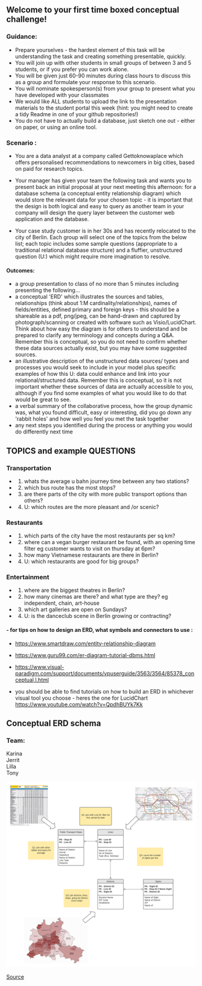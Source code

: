 ## Welcome to your first time boxed conceptual challenge!

### Guidance:

* Prepare yourselves - the hardest element of this task will be understanding the task and creating something presentable, quickly.
* You will join up with other students in small groups of between 3 and 5 students, or if you prefer you can work alone.
* You will be given just 60-90 minutes during class hours to discuss this as a group and formulate your response to this scenario.
* You will nominate spokesperson(s) from your group to present what you have developed with your classmates
* We would like ALL students to upload the link to the presentation materials to the student portal this week (hint: you might need to create a tidy Readme in one of your github repositories!)
* You do not have to actually build a database, just sketch one out - either on paper, or using an online tool.


### Scenario :
* You are a data analyst at a company called Gettoknowaplace which offers personalised recommendations to newcomers in big cities, based on paid for research topics.

* Your manager has given your team the following task and wants you to present back an initial proposal at your next meeting this afternoon: for a database schema (a conceptual entity relationship diagram) which would store the relevant data for your chosen topic - it is important that the design is both logical and easy to query as another team in your company will design the query layer between the customer web application and the database.

* Your case study customer is in her 30s and has recently relocated to the city of Berlin. Each group will select one of the topics from the below list; each topic includes some sample questions (appropriate to a traditional relational database structure) and a fluffier, unstructured question (U:) which might require more imagination to resolve.

#### Outcomes:

* a group presentation to class of no more than 5 minutes including presenting the following...
* a conceptual 'ERD' which illustrates the sources and tables, relationships (think about 1:M cardinality/relationships), names of fields/entities, defined primary and foreign keys - this should be a shareable as a pdf, png/jpeg, can be hand-drawn and captured by photograph/scanning or created with software such as Visio/LucidChart. Think about how easy the diagram is for others to understand and be prepared to clarify any terminology and concepts during a Q&A. Remember this is conceptual, so you do not need to confirm whether these data sources actually exist, but you may have some suggested sources.
* an illustrative description of the unstructured data sources/ types and processes you would seek to include in your model plus specific examples of how this U: data could enhance and link into your relational/structured data. Remember this is conceptual, so it is not important whether these sources of data are actually accessible to you, although if you find some examples of what you would like to do that would be great to see.
* a verbal summary of the collaborative process, how the group dynamic was, what you found difficult, easy or interesting, did you go down any 'rabbit holes' and how well you feel you met the task together
* any next steps you identified during the process or anything you would do differently next time


## TOPICS and example QUESTIONS

### Transportation

* 1. whats the average u bahn journey time between any two stations?
* 2. which bus route has the most stops?
* 3. are there parts of the city with more public transport options than others?
* 4. U: which routes are the more pleasant and /or scenic?

### Restaurants

* 1. which parts of the city have the most restaurants per sq km?
* 2. where can a vegan burger restaurant be found, with an opening time filter eg customer wants to visit on thursday at 6pm?
* 3. how many Vietnamese restaurants are there in Berlin?
* 4. U: which restaurants are good for big groups?

### Entertainment

* 1. where are the biggest theatres in Berlin?
* 2. how many cinemas are there? and what type are they? eg independent, chain, art-house
* 3. which art galleries are open on Sundays?
* 4. U: is the danceclub scene in Berlin growing or contracting?



#### - for tips on how to design an ERD, what symbols and connectors to use :

* https://www.smartdraw.com/entity-relationship-diagram

* https://www.guru99.com/er-diagram-tutorial-dbms.html

* https://www.visual-paradigm.com/support/documents/vpuserguide/3563/3564/85378_conceptual,l.html

* you should be able to find tutorials on how to build an ERD in whichever visual tool you choose - heres the one for LucidChart  https://www.youtube.com/watch?v=QpdhBUYk7Kk





## Conceptual ERD schema
### Team:</br>
Karina</br>
Jerrit</br>
Lilla </br>
Tony</br>

![Conceptual ERD schema](ERD_project.png)

[Source](https://lucid.app/lucidchart/a7151692-7f89-4c19-aaf3-2ce85c3862bc/edit?page=0_0#)